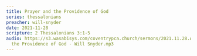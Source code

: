 ```yaml
---
title: Prayer and the Providence of God
series: thessalonians
preacher: will-snyder
date: 2021-11-28
scripture: 2 Thessalonians 3:1-5
audio: https://s3.wasabisys.com/coventrypca.church/sermons/2021.11.28.A Prayer and
  the Providence of God - Will Snyder.mp3
---
```

